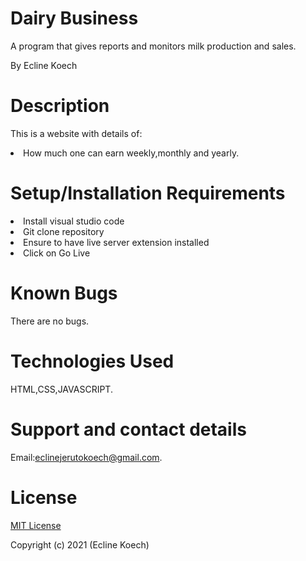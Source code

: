 <h1> Dairy Business</h1>

A program that gives reports and monitors milk production and sales.

By Ecline Koech

<h1> Description </h1>

This is a website with details of:


<li> How much one can earn weekly,monthly and yearly.



<h1>Setup/Installation Requirements</h1>


<li>
Install visual studio code
<li>
Git clone repository
<li>
Ensure to have live server extension installed
<li>
Click on Go Live

<h1>Known Bugs</h1>


There are no bugs.

<h1>Technologies Used </h1>


HTML,CSS,JAVASCRIPT.


<h1>Support and contact details</h1>


Email:eclinejerutokoech@gmail.com.


<h1>License</h1>

[MIT License](./LICENSE)

Copyright (c) 2021 (Ecline Koech)